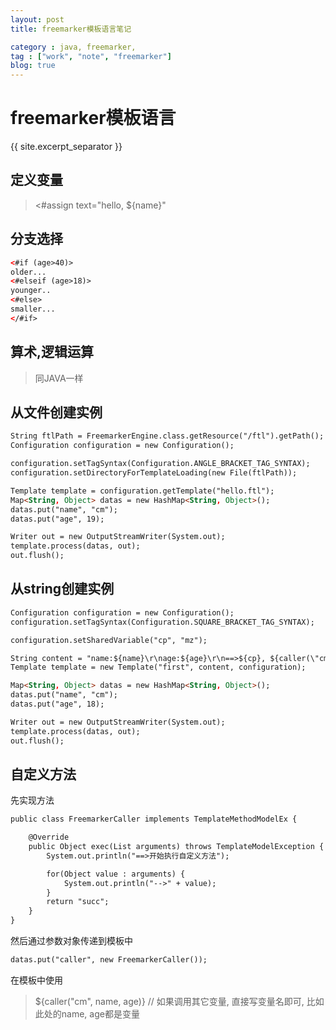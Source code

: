 ```yaml
---
layout: post
title: freemarker模板语言笔记

category : java, freemarker,
tag : ["work", "note", "freemarker"]
blog: true
---
```

# freemarker模板语言
{{ site.excerpt_separator }}

## 定义变量 ##

> <#assign text="hello, ${name}" 

## 分支选择 ##

```html
<#if (age>40)>
older...
<#elseif (age>18)>
younger..
<#else>
smaller...
</#if>
```

## 算术,逻辑运算 ##

> 同JAVA一样

## 从文件创建实例 ##

```html
String ftlPath = FreemarkerEngine.class.getResource("/ftl").getPath();
Configuration configuration = new Configuration();

configuration.setTagSyntax(Configuration.ANGLE_BRACKET_TAG_SYNTAX);
configuration.setDirectoryForTemplateLoading(new File(ftlPath));

Template template = configuration.getTemplate("hello.ftl");
Map<String, Object> datas = new HashMap<String, Object>();
datas.put("name", "cm");
datas.put("age", 19);

Writer out = new OutputStreamWriter(System.out);
template.process(datas, out);
out.flush();
```

## 从string创建实例 ##

```html
Configuration configuration = new Configuration();
configuration.setTagSyntax(Configuration.SQUARE_BRACKET_TAG_SYNTAX);

configuration.setSharedVariable("cp", "mz");

String content = "name:${name}\r\nage:${age}\r\n==>${cp}, ${caller(\"cm\", name, age)}";
Template template = new Template("first", content, configuration);

Map<String, Object> datas = new HashMap<String, Object>();
datas.put("name", "cm");
datas.put("age", 18);

Writer out = new OutputStreamWriter(System.out);
template.process(datas, out);
out.flush();
```

## 自定义方法 ##
先实现方法

```html
public class FreemarkerCaller implements TemplateMethodModelEx {

    @Override
    public Object exec(List arguments) throws TemplateModelException {
        System.out.println("==>开始执行自定义方法");

        for(Object value : arguments) {
            System.out.println("-->" + value);
        }
        return "succ";
    }
}

```

然后通过参数对象传递到模板中

```html
datas.put("caller", new FreemarkerCaller());
```

在模板中使用

> ${caller(\"cm\", name, age)} // 如果调用其它变量, 直接写变量名即可, 比如此处的name, age都是变量
